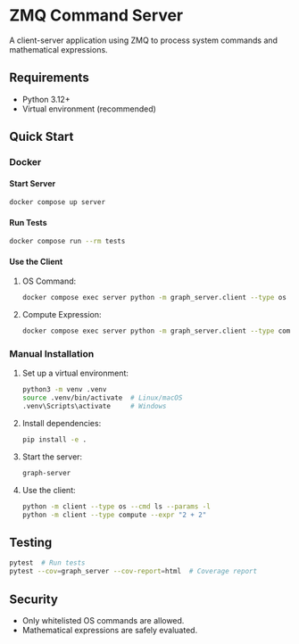 
# ZMQ Command Server

A client-server application using ZMQ to process system commands and mathematical expressions.

## Requirements

- Python 3.12+
- Virtual environment (recommended)

## Quick Start

### Docker

#### Start Server
```bash
docker compose up server
```

#### Run Tests
```bash
docker compose run --rm tests
```

#### Use the Client
1. OS Command:
   ```bash
   docker compose exec server python -m graph_server.client --type os --cmd ls --params -l
   ```
2. Compute Expression:
   ```bash
   docker compose exec server python -m graph_server.client --type compute --expr "2 + 2"
   ```

### Manual Installation

1. Set up a virtual environment:
   ```bash
   python3 -m venv .venv
   source .venv/bin/activate  # Linux/macOS
   .venv\Scripts\activate     # Windows
   ```

2. Install dependencies:
   ```bash
   pip install -e .
   ```

3. Start the server:
   ```bash
   graph-server
   ```

4. Use the client:
   ```bash
   python -m client --type os --cmd ls --params -l
   python -m client --type compute --expr "2 + 2"
   ```

## Testing

```bash
pytest  # Run tests
pytest --cov=graph_server --cov-report=html  # Coverage report
```

## Security

- Only whitelisted OS commands are allowed.
- Mathematical expressions are safely evaluated.
